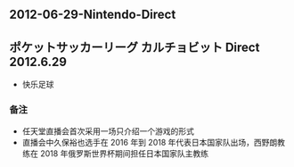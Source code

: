 ## 2012-06-29-Nintendo-Direct
ポケットサッカーリーグ カルチョビット Direct 2012.6.29
------------------------------------

*   快乐足球

### 备注

*   任天堂直播会首次采用一场只介绍一个游戏的形式
*   直播会中久保裕也选手在 2016 年到 2018 年代表日本国家队出场，西野朗教练在 2018 年俄罗斯世界杯期间担任日本国家队主教练
